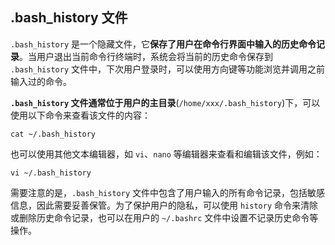 ## .bash_history 文件

`.bash_history` 是一个隐藏文件，它**保存了用户在命令行界面中输入的历史命令记录**。当用户退出当前命令行终端时，系统会将当前的历史命令保存到 `.bash_history` 文件中，下次用户登录时，可以使用方向键等功能浏览并调用之前输入过的命令。

**`.bash_history` 文件通常位于用户的主目录**(`/home/xxx/.bash_history`)下，可以使用以下命令来查看该文件的内容：

```
cat ~/.bash_history
```

也可以使用其他文本编辑器，如 `vi`、`nano` 等编辑器来查看和编辑该文件，例如：

```
vi ~/.bash_history
```

需要注意的是，`.bash_history` 文件中包含了用户输入的所有命令记录，包括敏感信息，因此需要妥善保管。为了保护用户的隐私，可以使用 `history` 命令来清除或删除历史命令记录，也可以在用户的 `~/.bashrc` 文件中设置不记录历史命令等操作。